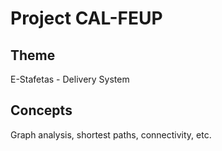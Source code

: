# Project CAL-FEUP

## Theme
E-Stafetas - Delivery System

## Concepts
Graph analysis, shortest paths, connectivity, etc.
